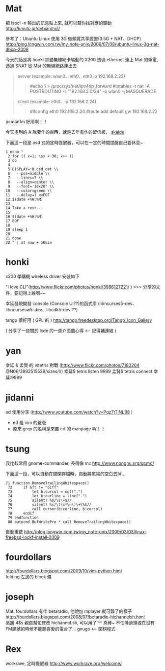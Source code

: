 # Mat

把 lspci -n 輸出的訊息貼上來, 就可以幫你找對應的驅動
<http://kmuto.jp/debian/hcl/>  

參考了：Ubuntu Linux 使用 3G 做頻寬共享設置(3.5G + NAT、DHCP)
<http://plog.longwin.com.tw/my_note-unix/2009/07/08/ubuntu-linux-3g-nat-dhcp-2009>  

今天的話是將 honki 抓錯無線網卡驅動的 X200 透過 ethernet 連上 Mat 的筆電, 透過 SNAT 從 Mat 的無線網路連出去
> server (example: wlan0、eth0、eth0 ip 192.168.2.22)
>> #echo 1 > /proc/sys/net/ipv4/ip_forward
>> #iptables -t nat -A POSTROUTING -s "192.168.2.0/24" -o wlan0 -j MASQUERADE

> client (example: eth0、ip 192.168.2.24)
>> #ifconfig eth0 192.168.2.24
>> #route add default gw 192.168.2.22 
 

pcmanfm 好用啊！！

今天提到的 A 隊要作的東西，就是去年有作的留信板， [skalde](2009-10-08_skalde.md)

下面這一段是 osd 式的定時提醒器，可以在一定的時間提醒自己要休息~

    1 echo "
     2 for (( x=1; \$x < 30; x++ ))                                                                      
     3 do
     4 
     5 DISPLAY=:0 osd_cat \\
     6   --pos=middle \\
     7   --lines=7 \\
     8   --align=center \\
     9   --font='10x20' \\
    10   --color=green \\
    11   --delay=1 <<EOF 
    12 $(date +%H:%M)
    13 
    14 Take a rest...
    15 
    16 $(date +%H:%M)
    17 EOF
    18 
    19 sleep 1
    20 
    21 done
    22 " | at now + 50min


# honki

x200 學購機 wireless driver 安裝如下

"I love CLI"(<http://www.flickr.com/photos/honki/3986127221/>  ) >>> 分享的文件，要記得上線啊~~

幸延發現開發 console (Console UI??)的函式庫 (libncurses5-dev、libncursesw5-dev、libcdk5-dev ??)

tango 很好用 ( GPL 的 ) <http://tango.freedesktop.org/Tango_Icon_Gallery>  

( 分享了一些關於 lxde 的一些介面圖心得 <-- 記得補連結 )

# yan

幸延 & 孟賢 的 vitetris 對戰 (<http://www.flickr.com/photos/7193204>  @N06/3992515539/sizes/l/)
幸延$ tetris listen 9999
孟賢$ tetris connect 幸延:9999

# jidanni

ed 使用分享 (<http://www.youtube.com/watch?v=Pqz7tTlNLB8>  )
* ed 是 vim 的爸爸
* 原來 grep 的名稱是來自 ed 的 manpage 啊！！

# tsung

我比較常用 gnome-commander, 長得像 mc
<http://www.nongnu.org/gcmd/>  

下面這一段，可以自動在關閉存檔時，自動將尾端的空白去掉..

    71 function RemoveTrailingWhitespace()                                                              
     72     if &ft != "diff"                                                                             
     73         let b:curcol = col(".")                                                                  
     74         let b:curline = line(".")                                                                
     75         silent! %s/\s\+$//                                                                       
     76         silent! %s/\(\s*\n\)\+\%$//                                                              
     77         call cursor(b:curline, b:curcol)                                                         
     78     endif                                                                                        
     79 endfunction                                                                                      
     80 autocmd BufWritePre * call RemoveTrailingWhitespace()


自動重啟
<http://plog.longwin.com.tw/my_note-unix/2009/03/03/linux-freebsd-lockf-install-2009>  

# fourdollars

<http://fourdollars.blogspot.com/2009/10/vim-python.html>  
folding 左邊的 block 條

# joseph

Mat: fourdollars 有作 betaradio, 他說加 mplayer 就可錄了的樣子
<http://fourdollars.blogspot.com/2008/07/betaradio-hichannelsh.html>  
感謝 4$s 親自幫忙修改 hichannel.sh, 可以用了 ^^ 真棒~ 不怕睡過頭或在沒有FM訊號的時候不能聽喜愛的電台了...
gnugo <-- 圍棋程式

# Rex

workrave, 定時提醒器
<http://www.workrave.org/welcome/>  
